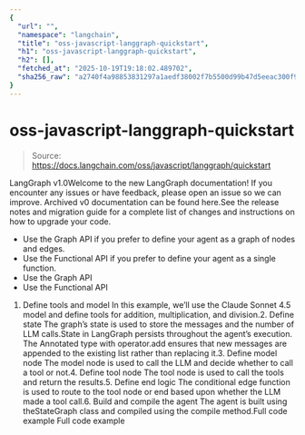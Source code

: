 ```yaml
---
{
  "url": "",
  "namespace": "langchain",
  "title": "oss-javascript-langgraph-quickstart",
  "h1": "oss-javascript-langgraph-quickstart",
  "h2": [],
  "fetched_at": "2025-10-19T19:18:02.489702",
  "sha256_raw": "a2740f4a98853831297a1aedf38002f7b5500d99b47d5eeac300f999ae5f7ad2"
}
---
```


# oss-javascript-langgraph-quickstart

> Source: https://docs.langchain.com/oss/javascript/langgraph/quickstart

LangGraph v1.0Welcome to the new LangGraph documentation! If you encounter any issues or have feedback, please open an issue so we can improve. Archived v0 documentation can be found here.See the release notes and migration guide for a complete list of changes and instructions on how to upgrade your code.
- Use the Graph API if you prefer to define your agent as a graph of nodes and edges.
- Use the Functional API if you prefer to define your agent as a single function.
- Use the Graph API
- Use the Functional API
1. Define tools and model
In this example, we’ll use the Claude Sonnet 4.5 model and define tools for addition, multiplication, and division.2. Define state
The graph’s state is used to store the messages and the number of LLM calls.State in LangGraph persists throughout the agent’s execution. The
Annotated
type with operator.add
ensures that new messages are appended to the existing list rather than replacing it.3. Define model node
The model node is used to call the LLM and decide whether to call a tool or not.4. Define tool node
The tool node is used to call the tools and return the results.5. Define end logic
The conditional edge function is used to route to the tool node or end based upon whether the LLM made a tool call.6. Build and compile the agent
The agent is built using theStateGraph
class and compiled using the compile
method.Full code example
Full code example